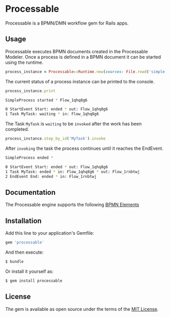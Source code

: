 # Processable
Processable is a BPMN/DMN workflow gem for Rails apps.

## Usage
Processable executes BPMN documents created in the Processable Modeler. Once a process is defined in a BPMN document it can be started using the runtime.

```ruby
process_instance = Processable::Runtime.new(sources: File.read('simple.bpmn')).start_process('SimpleProcess')
```

The current status of a process instance can be printed to the console.

```ruby
process_instance.print
```

```bash
SimpleProcess started * Flow_1qhq8g6

0 StartEvent Start: ended * out: Flow_1qhq8g6
1 Task MyTask: waiting * in: Flow_1qhq8g6
```

The Task `MyTask` is `waiting` to be `invoked` after the work has been completed. 

```ruby
process_instance.step_by_id('MyTask').invoke
```

After `invoking` the task the process continues until it reaches the EndEvent.

```bash
SimpleProcess ended * 

0 StartEvent Start: ended * out: Flow_1qhq8g6
1 Task MyTask: ended * in: Flow_1qhq8g6 * out: Flow_1rnbtwj
2 EndEvent End: ended * in: Flow_1rnbtwj
```

## Documentation
The Processable engine supports the following [BPMN Elements](/docs/elements.md)

## Installation
Add this line to your application's Gemfile:

```ruby
gem 'processable'
```

And then execute:
```bash
$ bundle
```

Or install it yourself as:
```bash
$ gem install processable
```

## License
The gem is available as open source under the terms of the [MIT License](https://opensource.org/licenses/MIT).
